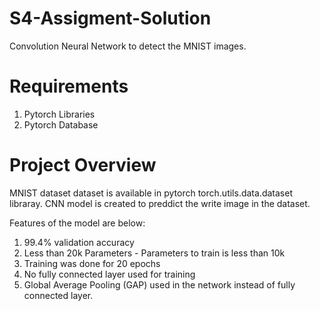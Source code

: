 # S4-Assigment-Solution

Convolution Neural Network to detect the MNIST images.

# Requirements

1. Pytorch Libraries
2. Pytorch Database

# Project Overview

MNIST dataset dataset is available in pytorch torch.utils.data.dataset libraray. CNN model is created to preddict the write image in the dataset.

Features of the model are below:

1. 99.4% validation accuracy
2. Less than 20k Parameters - Parameters to train is less than 10k
3. Training was done for 20 epochs
4. No fully connected layer used for training
5. Global Average Pooling (GAP) used in the network instead of fully connected layer.
